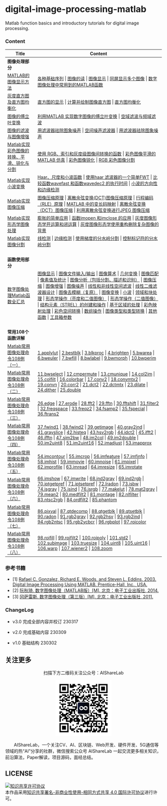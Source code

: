 # digital-image-processing-matlab

Matlab function basics and introductory tutorials for digital image processing.

### Content

| Title                                                        | Content                                                      |
| ------------------------------------------------------------ | ------------------------------------------------------------ |
| **图像处理部分**                                             |                                                              |
| [MATLAB的图像显示方法](https://github.com/timerring/digital-image-processing-matlab/blob/main/01_image_display_method_of_matlab.md) | [各种基础序列](https://github.com/timerring/digital-image-processing-matlab/blob/main/01_image_display_method_of_matlab.md#1单位冲击响应序列)  \|  [图像的读](https://github.com/timerring/digital-image-processing-matlab/blob/main/01_image_display_method_of_matlab.md#1图像的读)  \|  [图像显示](https://github.com/timerring/digital-image-processing-matlab/blob/main/01_image_display_method_of_matlab.md#1图像显示)  \|  [同屏显示多个图像](https://github.com/timerring/digital-image-processing-matlab/blob/main/01_image_display_method_of_matlab.md#2同屏显示多个图像)  \|  [数字图像处理中常用到的MATLAB函数](https://github.com/timerring/digital-image-processing-matlab/blob/main/01_image_display_method_of_matlab.md#3数字图像处理中常用到的matlab函数) |
| [灰度直方图及直方图均衡化](https://github.com/timerring/digital-image-processing-matlab/blob/main/02_gray_histogram_and_histogram_equalization.md) | [直方图的显示](https://github.com/timerring/digital-image-processing-matlab/blob/main/02_gray_histogram_and_histogram_equalization.md#1直方图的显示)  \|  [计算并绘制图像直方图](https://github.com/timerring/digital-image-processing-matlab/blob/main/02_gray_histogram_and_histogram_equalization.md#2计算并绘制图像直方图)  \|  [直方图均衡化](https://github.com/timerring/digital-image-processing-matlab/blob/main/02_gray_histogram_and_histogram_equalization.md#3直方图均衡化) |
| [图像的傅立叶变换](https://github.com/timerring/digital-image-processing-matlab/blob/main/03_fourier_transform_of_an_image.md) | [利用MATLAB 实现数字图像的傅立叶变换](https://github.com/timerring/digital-image-processing-matlab/blob/main/03_fourier_transform_of_an_image.md#利用matlab-实现数字图像的傅立叶变换)  \|  [空域滤波与频域滤波](https://github.com/timerring/digital-image-processing-matlab/blob/main/03_fourier_transform_of_an_image.md#空域滤波与频域滤波) |
| [图像的滤波与图像增强](https://github.com/timerring/digital-image-processing-matlab/blob/main/04_image_filtering_and_image_enhancement.md) | [用滤波器祛除图象噪声](https://github.com/timerring/digital-image-processing-matlab/blob/main/04_image_filtering_and_image_enhancement.md#a-用滤波器祛除图象噪声)  \|  [空间噪声滤波器](https://github.com/timerring/digital-image-processing-matlab/blob/main/04_image_filtering_and_image_enhancement.md#b-空间噪声滤波器)  \|  [用滤波器祛除图象噪声](https://github.com/timerring/digital-image-processing-matlab/blob/main/04_image_filtering_and_image_enhancement.md#c用滤波器祛除图象噪声) |
| [Matlab实现彩色图像的转换、平滑、锐化与分割](https://github.com/timerring/digital-image-processing-matlab/blob/main/05_conversion_smoothing_sharpening_and_segmentation_of_color_images.md) | [使用 RGB、索引和灰度级图像间转换的函数](https://github.com/timerring/digital-image-processing-matlab/blob/main/05_conversion_smoothing_sharpening_and_segmentation_of_color_images.md#1使用-rgb索引和灰度级图像间转换的函数)  \|  [彩色图像平滑的MATLAB 仿真](https://github.com/timerring/digital-image-processing-matlab/blob/main/05_conversion_smoothing_sharpening_and_segmentation_of_color_images.md#2掌握彩色图像平滑的matlab-仿真)  \|  [彩色图像锐化](https://github.com/timerring/digital-image-processing-matlab/blob/main/05_conversion_smoothing_sharpening_and_segmentation_of_color_images.md#3彩色图像锐化)  \|  [RGB 彩色图像分割](https://github.com/timerring/digital-image-processing-matlab/blob/main/05_conversion_smoothing_sharpening_and_segmentation_of_color_images.md#4rgb-彩色图像分割) |
| [Matlab实现小波变换](https://github.com/timerring/digital-image-processing-matlab/blob/main/06_matlab_implements_wavelet_transform.md) | [Haar、尺度和小波函数](https://github.com/timerring/digital-image-processing-matlab/blob/main/06_matlab_implements_wavelet_transform.md#haar尺度和小波函数)  \|  [使用haar 滤波器的一个简单FWT](https://github.com/timerring/digital-image-processing-matlab/blob/main/06_matlab_implements_wavelet_transform.md#使用haar-滤波器的一个简单fwt)  \|  [比较函数wavefast 和函数wavedec2 的执行时间](https://github.com/timerring/digital-image-processing-matlab/blob/main/06_matlab_implements_wavelet_transform.md#比较函数wavefast-和函数wavedec2-的执行时间)  \|  [小波的方向性和边缘检测](https://github.com/timerring/digital-image-processing-matlab/blob/main/06_matlab_implements_wavelet_transform.md#小波的方向性和边缘检测) |
| [Matlab实现图像压缩](https://github.com/timerring/digital-image-processing-matlab/blob/main/07_matlab_implements_image_compression.md) | [图像压缩原理](https://github.com/timerring/digital-image-processing-matlab/blob/main/07_matlab_implements_image_compression.md#图像压缩原理)  \|  [离散余弦变换(DCT)图像压缩原理](https://github.com/timerring/digital-image-processing-matlab/blob/main/07_matlab_implements_image_compression.md#离散余弦变换dct图像压缩原理)  \|  [行程编码（RLE）原理](https://github.com/timerring/digital-image-processing-matlab/blob/main/07_matlab_implements_image_compression.md#行程编码rle原理)  \|  [MATLAB 中的变长码映射](https://github.com/timerring/digital-image-processing-matlab/blob/main/07_matlab_implements_image_compression.md#matlab-中的变长码映射)  \|  [离散余弦变换（DCT）图像压缩](https://github.com/timerring/digital-image-processing-matlab/blob/main/07_matlab_implements_image_compression.md#离散余弦变换dct图像压缩)  \|  [利用离散余弦变换进行JPEG 图像压缩](https://github.com/timerring/digital-image-processing-matlab/blob/main/07_matlab_implements_image_compression.md#利用离散余弦变换进行jpeg-图像压缩) |
| [Matlab实现形态学图像处理](https://github.com/timerring/digital-image-processing-matlab/blob/main/08_realization_of_morphological_image_processing_in_matlab.md) | [膨胀的简单应用](https://github.com/timerring/digital-image-processing-matlab/blob/main/08_realization_of_morphological_image_processing_in_matlab.md#膨胀的简单应用)  \|  [函数imopen 和imclose 的应用](https://github.com/timerring/digital-image-processing-matlab/blob/main/08_realization_of_morphological_image_processing_in_matlab.md#函数imopen-和imclose-的应用)  \|  [灰度图像形态学开运算和闭运算](https://github.com/timerring/digital-image-processing-matlab/blob/main/08_realization_of_morphological_image_processing_in_matlab.md#灰度图像形态学开运算和闭运算)  \|  [灰度图像形态学使用重构删除复杂图像的背景](https://github.com/timerring/digital-image-processing-matlab/blob/main/08_realization_of_morphological_image_processing_in_matlab.md#灰度图像形态学使用重构删除复杂图像的背景) |
| [Matlab实现图像分割](https://github.com/timerring/digital-image-processing-matlab/blob/main/09_matlab_implements_image_segmentation.md) | [线检测](https://github.com/timerring/digital-image-processing-matlab/blob/main/09_matlab_implements_image_segmentation.md#线检测)  \|  [边缘检测](https://github.com/timerring/digital-image-processing-matlab/blob/main/09_matlab_implements_image_segmentation.md#边缘检测)  \|  [使用梯度的分水岭分割](https://github.com/timerring/digital-image-processing-matlab/blob/main/09_matlab_implements_image_segmentation.md#使用梯度的分水岭分割)  \|  [控制标记符的分水岭分割](https://github.com/timerring/digital-image-processing-matlab/blob/main/09_matlab_implements_image_segmentation.md#控制标记符的分水岭分割) |
| &emsp;                                                       | &emsp;                                                       |
| **函数使用部分**                                             |                                                              |
| [数字图像处理Matlab函数全汇总](https://github.com/timerring/digital-image-processing-matlab/blob/main/10_a_full_summary_of_commonly_used_functions_in_matlab_for_digital_image_processing.md) | [图像显示](https://github.com/timerring/digital-image-processing-matlab/blob/main/10_a_full_summary_of_commonly_used_functions_in_matlab_for_digital_image_processing.md#图像显示)  \|  [图像文件输入/输出](https://github.com/timerring/digital-image-processing-matlab/blob/main/10_a_full_summary_of_commonly_used_functions_in_matlab_for_digital_image_processing.md#图像文件输入输出)  \|  [图像算术](https://github.com/timerring/digital-image-processing-matlab/blob/main/10_a_full_summary_of_commonly_used_functions_in_matlab_for_digital_image_processing.md#图像算术)  \|  [几何变换](https://github.com/timerring/digital-image-processing-matlab/blob/main/10_a_full_summary_of_commonly_used_functions_in_matlab_for_digital_image_processing.md#几何变换)  \|  [图像匹配](https://github.com/timerring/digital-image-processing-matlab/blob/main/10_a_full_summary_of_commonly_used_functions_in_matlab_for_digital_image_processing.md#图像匹配)  \|  [像素值及统计](https://github.com/timerring/digital-image-processing-matlab/blob/main/10_a_full_summary_of_commonly_used_functions_in_matlab_for_digital_image_processing.md#像素值及统计)  \|  [图像分析（包括分割、描述和识别）](https://github.com/timerring/digital-image-processing-matlab/blob/main/10_a_full_summary_of_commonly_used_functions_in_matlab_for_digital_image_processing.md#图像分析包括分割描述和识别)  \|  [图像压缩](https://github.com/timerring/digital-image-processing-matlab/blob/main/10_a_full_summary_of_commonly_used_functions_in_matlab_for_digital_image_processing.md#图像压缩)  \|  [图像增强](https://github.com/timerring/digital-image-processing-matlab/blob/main/10_a_full_summary_of_commonly_used_functions_in_matlab_for_digital_image_processing.md#图像增强)  \|  [图像噪声](https://github.com/timerring/digital-image-processing-matlab/blob/main/10_a_full_summary_of_commonly_used_functions_in_matlab_for_digital_image_processing.md#图像噪声)  \|  [线性和非线性空间滤波](https://github.com/timerring/digital-image-processing-matlab/blob/main/10_a_full_summary_of_commonly_used_functions_in_matlab_for_digital_image_processing.md#线性和非线性空间滤波)  \|  [线性二维滤波器设计](https://github.com/timerring/digital-image-processing-matlab/blob/main/10_a_full_summary_of_commonly_used_functions_in_matlab_for_digital_image_processing.md#线性二维滤波器设计)  \|  [图像去模糊（复原）](https://github.com/timerring/digital-image-processing-matlab/blob/main/10_a_full_summary_of_commonly_used_functions_in_matlab_for_digital_image_processing.md#图像去模糊复原)  \|  [图像变换](https://github.com/timerring/digital-image-processing-matlab/blob/main/10_a_full_summary_of_commonly_used_functions_in_matlab_for_digital_image_processing.md#图像变换)  \|  [小波](https://github.com/timerring/digital-image-processing-matlab/blob/main/10_a_full_summary_of_commonly_used_functions_in_matlab_for_digital_image_processing.md#小波)  \|  [领域和块处理](https://github.com/timerring/digital-image-processing-matlab/blob/main/10_a_full_summary_of_commonly_used_functions_in_matlab_for_digital_image_processing.md#领域和块处理)  \|  [形态学操作（亮度和二值图像）](https://github.com/timerring/digital-image-processing-matlab/blob/main/10_a_full_summary_of_commonly_used_functions_in_matlab_for_digital_image_processing.md#形态学操作亮度和二值图像)  \|  [形态学操作（二值图像）](https://github.com/timerring/digital-image-processing-matlab/blob/main/10_a_full_summary_of_commonly_used_functions_in_matlab_for_digital_image_processing.md#形态学操作二值图像)  \|  [结构元素（STREL）的创建和操作](https://github.com/timerring/digital-image-processing-matlab/blob/main/10_a_full_summary_of_commonly_used_functions_in_matlab_for_digital_image_processing.md#结构元素strel的创建和操作)  \|  [基于区域的处理](https://github.com/timerring/digital-image-processing-matlab/blob/main/10_a_full_summary_of_commonly_used_functions_in_matlab_for_digital_image_processing.md#基于区域的处理)  \|  [彩色映射处理](https://github.com/timerring/digital-image-processing-matlab/blob/main/10_a_full_summary_of_commonly_used_functions_in_matlab_for_digital_image_processing.md#彩色映射处理)  \|  [彩色空间转换](https://github.com/timerring/digital-image-processing-matlab/blob/main/10_a_full_summary_of_commonly_used_functions_in_matlab_for_digital_image_processing.md#彩色空间转换)  \|  [数组操作](https://github.com/timerring/digital-image-processing-matlab/blob/main/10_a_full_summary_of_commonly_used_functions_in_matlab_for_digital_image_processing.md#数组操作)  \|  [图像类型和类型转换](https://github.com/timerring/digital-image-processing-matlab/blob/main/10_a_full_summary_of_commonly_used_functions_in_matlab_for_digital_image_processing.md#图像类型和类型转换)  \|  [其他函数](https://github.com/timerring/digital-image-processing-matlab/blob/main/10_a_full_summary_of_commonly_used_functions_in_matlab_for_digital_image_processing.md#其他函数)  \|  [工具箱参数](https://github.com/timerring/digital-image-processing-matlab/blob/main/10_a_full_summary_of_commonly_used_functions_in_matlab_for_digital_image_processing.md#工具箱参数) |
| &emsp;                                                       | &emsp;                                                       |
| **常用108个函数详解**                                        |                                                              |
| [Matlab常用图像处理命令108例（一）](https://github.com/timerring/digital-image-processing-matlab/blob/main/11_common_image_processing_commands_in_Matlab_(1).md) | [1.applylut](https://github.com/timerring/digital-image-processing-matlab/blob/main/11_common_image_processing_commands_in_Matlab_(1).md#1applylut)  \|  [2.bestblk](https://github.com/timerring/digital-image-processing-matlab/blob/main/11_common_image_processing_commands_in_Matlab_(1).md#2bestblk)  \|  [3.blkproc](https://github.com/timerring/digital-image-processing-matlab/blob/main/11_common_image_processing_commands_in_Matlab_(1).md#3blkproc)  \|  [4.brighten](https://github.com/timerring/digital-image-processing-matlab/blob/main/11_common_image_processing_commands_in_Matlab_(1).md#4brighten)  \|  [5.bwarea](https://github.com/timerring/digital-image-processing-matlab/blob/main/11_common_image_processing_commands_in_Matlab_(1).md#5bwarea)  \|  [6.bweuler](https://github.com/timerring/digital-image-processing-matlab/blob/main/11_common_image_processing_commands_in_Matlab_(1).md#6bweuler)  \|  [7.bwfill](https://github.com/timerring/digital-image-processing-matlab/blob/main/11_common_image_processing_commands_in_Matlab_(1).md#7bwfill)  \|  [8.bwlabel](https://github.com/timerring/digital-image-processing-matlab/blob/main/11_common_image_processing_commands_in_Matlab_(1).md#8bwlabel)  \|  [9.bwmorph](https://github.com/timerring/digital-image-processing-matlab/blob/main/11_common_image_processing_commands_in_Matlab_(1).md#9bwmorph)  \|  [10.bwperim](https://github.com/timerring/digital-image-processing-matlab/blob/main/11_common_image_processing_commands_in_Matlab_(1).md#10bwperim) |
| [Matlab常用图像处理命令108例（二）](https://github.com/timerring/digital-image-processing-matlab/blob/main/12_common_image_processing_commands_in_Matlab_(2).md) | [11.bwselect](https://github.com/timerring/digital-image-processing-matlab/blob/main/12_common_image_processing_commands_in_Matlab_(2).md#11bwselect)  \|  [12.cmpermute](https://github.com/timerring/digital-image-processing-matlab/blob/main/12_common_image_processing_commands_in_Matlab_(2).md#12cmpermute)  \|  [13.cmunique](https://github.com/timerring/digital-image-processing-matlab/blob/main/12_common_image_processing_commands_in_Matlab_(2).md#13cmunique)  \|  [14.col2im](https://github.com/timerring/digital-image-processing-matlab/blob/main/12_common_image_processing_commands_in_Matlab_(2).md#14col2im)  \|  [15.colfilt](https://github.com/timerring/digital-image-processing-matlab/blob/main/12_common_image_processing_commands_in_Matlab_(2).md#15colfilt)  \|  [16.colorbar](https://github.com/timerring/digital-image-processing-matlab/blob/main/12_common_image_processing_commands_in_Matlab_(2).md#16colorbar)  \|  [17.conv2](https://github.com/timerring/digital-image-processing-matlab/blob/main/12_common_image_processing_commands_in_Matlab_(2).md#17conv2)  \|  [18.convmtx2](https://github.com/timerring/digital-image-processing-matlab/blob/main/12_common_image_processing_commands_in_Matlab_(2).md#18convmtx2)  \|  [19.convn](https://github.com/timerring/digital-image-processing-matlab/blob/main/12_common_image_processing_commands_in_Matlab_(2).md#19convn)  \|  [20.corr2](https://github.com/timerring/digital-image-processing-matlab/blob/main/12_common_image_processing_commands_in_Matlab_(2).md#20corr2)  \|  [21.dct2](https://github.com/timerring/digital-image-processing-matlab/blob/main/12_common_image_processing_commands_in_Matlab_(2).md#21dct2)  \|  [22.dctmtx](https://github.com/timerring/digital-image-processing-matlab/blob/main/12_common_image_processing_commands_in_Matlab_(2).md#22dctmtx)  \|  [23.dilate](https://github.com/timerring/digital-image-processing-matlab/blob/main/12_common_image_processing_commands_in_Matlab_(2).md#23dilate)  \|  [24.dither](https://github.com/timerring/digital-image-processing-matlab/blob/main/12_common_image_processing_commands_in_Matlab_(2).md#24dither)  \|  [25.double](https://github.com/timerring/digital-image-processing-matlab/blob/main/12_common_image_processing_commands_in_Matlab_(2).md#25double) |
| [Matlab常用图像处理命令108例（三）](https://github.com/timerring/digital-image-processing-matlab/blob/main/13_common_image_processing_commands_in_Matlab_(3).md) | [26.edge](https://github.com/timerring/digital-image-processing-matlab/blob/main/13_common_image_processing_commands_in_Matlab_(3).md#26edge)  \|  [27.erode](https://github.com/timerring/digital-image-processing-matlab/blob/main/13_common_image_processing_commands_in_Matlab_(3).md#27erode)  \|  [28.fft2](https://github.com/timerring/digital-image-processing-matlab/blob/main/13_common_image_processing_commands_in_Matlab_(3).md#28fft2)  \|  [29.fftn](https://github.com/timerring/digital-image-processing-matlab/blob/main/13_common_image_processing_commands_in_Matlab_(3).md#29fftn)  \|  [30.fftshift](https://github.com/timerring/digital-image-processing-matlab/blob/main/13_common_image_processing_commands_in_Matlab_(3).md#30fftshift)  \|  [31.filter2](https://github.com/timerring/digital-image-processing-matlab/blob/main/13_common_image_processing_commands_in_Matlab_(3).md#31filter2)  \|  [32.freqspace](https://github.com/timerring/digital-image-processing-matlab/blob/main/13_common_image_processing_commands_in_Matlab_(3).md#32freqspace)  \|  [33.freqz2](https://github.com/timerring/digital-image-processing-matlab/blob/main/13_common_image_processing_commands_in_Matlab_(3).md#33freqz2)  \|  [34.fsamp2](https://github.com/timerring/digital-image-processing-matlab/blob/main/13_common_image_processing_commands_in_Matlab_(3).md#34fsamp2)  \|  [35.fspecial](https://github.com/timerring/digital-image-processing-matlab/blob/main/13_common_image_processing_commands_in_Matlab_(3).md#35fspecial)  \|  [36.ftrans2](https://github.com/timerring/digital-image-processing-matlab/blob/main/13_common_image_processing_commands_in_Matlab_(3).md#36ftrans2) |
| [Matlab常用图像处理命令108例（四）](https://github.com/timerring/digital-image-processing-matlab/blob/main/14_common_image_processing_commands_in_Matlab_(4).md) | [37.fwind1](https://github.com/timerring/digital-image-processing-matlab/blob/main/14_common_image_processing_commands_in_Matlab_(4).md#37fwind1)  \|  [38.fwind2](https://github.com/timerring/digital-image-processing-matlab/blob/main/14_common_image_processing_commands_in_Matlab_(4).md#38fwind2)  \|  [39.getimage](https://github.com/timerring/digital-image-processing-matlab/blob/main/14_common_image_processing_commands_in_Matlab_(4).md#39getimage)  \|  [40.gray2ind](https://github.com/timerring/digital-image-processing-matlab/blob/main/14_common_image_processing_commands_in_Matlab_(4).md#40gray2ind)  \|  [41.grayslice](https://github.com/timerring/digital-image-processing-matlab/blob/main/14_common_image_processing_commands_in_Matlab_(4).md#41grayslice)  \|  [42.histeq](https://github.com/timerring/digital-image-processing-matlab/blob/main/14_common_image_processing_commands_in_Matlab_(4).md#42histeq)  \|  [43.hsv2rgb](https://github.com/timerring/digital-image-processing-matlab/blob/main/14_common_image_processing_commands_in_Matlab_(4).md#43hsv2rgb)  \|  [44.idct2](https://github.com/timerring/digital-image-processing-matlab/blob/main/14_common_image_processing_commands_in_Matlab_(4).md#44idct2)  \|  [45.ifft2](https://github.com/timerring/digital-image-processing-matlab/blob/main/14_common_image_processing_commands_in_Matlab_(4).md#45ifft2)  \|  [46.ifftn](https://github.com/timerring/digital-image-processing-matlab/blob/main/14_common_image_processing_commands_in_Matlab_(4).md#46ifftn)  \|  [47.sim2bw](https://github.com/timerring/digital-image-processing-matlab/blob/main/14_common_image_processing_commands_in_Matlab_(4).md#47sim2bw)  \|  [48.im2col](https://github.com/timerring/digital-image-processing-matlab/blob/main/14_common_image_processing_commands_in_Matlab_(4).md#48im2col)  \|  [49.im2double](https://github.com/timerring/digital-image-processing-matlab/blob/main/14_common_image_processing_commands_in_Matlab_(4).md#49im2double)  \|  [50.im2uint8](https://github.com/timerring/digital-image-processing-matlab/blob/main/14_common_image_processing_commands_in_Matlab_(4).md#50im2uint8)  \|  [51.im2uint16](https://github.com/timerring/digital-image-processing-matlab/blob/main/14_common_image_processing_commands_in_Matlab_(4).md#51im2uint16)  \|  [52.imadjust](https://github.com/timerring/digital-image-processing-matlab/blob/main/14_common_image_processing_commands_in_Matlab_(4).md#52imadjust)  \|  [53.imapprox](https://github.com/timerring/digital-image-processing-matlab/blob/main/14_common_image_processing_commands_in_Matlab_(4).md#53imapprox) |
| [Matlab常用图像处理命令108例（五）](https://github.com/timerring/digital-image-processing-matlab/blob/main/15_common_image_processing_commands_in_Matlab_(5).md) | [54.imcontour](https://github.com/timerring/digital-image-processing-matlab/blob/main/15_common_image_processing_commands_in_Matlab_(5).md#54imcontour)  \|  [55.imcrop](https://github.com/timerring/digital-image-processing-matlab/blob/main/15_common_image_processing_commands_in_Matlab_(5).md#55imcrop)  \|  [56.imfeature](https://github.com/timerring/digital-image-processing-matlab/blob/main/15_common_image_processing_commands_in_Matlab_(5).md#56imfeature)  \|  [57.imfinfo](https://github.com/timerring/digital-image-processing-matlab/blob/main/15_common_image_processing_commands_in_Matlab_(5).md#57imfinfo)  \|  [58.imhist](https://github.com/timerring/digital-image-processing-matlab/blob/main/15_common_image_processing_commands_in_Matlab_(5).md#58imhist)  \|  [59.immovie](https://github.com/timerring/digital-image-processing-matlab/blob/main/15_common_image_processing_commands_in_Matlab_(5).md#59immovie)  \|  [60.imnoise](https://github.com/timerring/digital-image-processing-matlab/blob/main/15_common_image_processing_commands_in_Matlab_(5).md#60imnoise)  \|  [61.impixel](https://github.com/timerring/digital-image-processing-matlab/blob/main/15_common_image_processing_commands_in_Matlab_(5).md#61impixel)  \|  [62.improfile](https://github.com/timerring/digital-image-processing-matlab/blob/main/15_common_image_processing_commands_in_Matlab_(5).md#62improfile)  \|  [63.imread](https://github.com/timerring/digital-image-processing-matlab/blob/main/15_common_image_processing_commands_in_Matlab_(5).md#63imread)  \|  [64.imresize](https://github.com/timerring/digital-image-processing-matlab/blob/main/15_common_image_processing_commands_in_Matlab_(5).md#64imresize)  \|  [65.imrotate](https://github.com/timerring/digital-image-processing-matlab/blob/main/15_common_image_processing_commands_in_Matlab_(5).md#65imrotate) |
| [Matlab常用图像处理命令108例（六）](https://github.com/timerring/digital-image-processing-matlab/blob/main/16_common_image_processing_commands_in_Matlab_(6).md) | [66.imshow](https://github.com/timerring/digital-image-processing-matlab/blob/main/16_common_image_processing_commands_in_Matlab_(6).md#66imshow)  \|  [67.imwrite](https://github.com/timerring/digital-image-processing-matlab/blob/main/16_common_image_processing_commands_in_Matlab_(6).md#67imwrite)  \|  [68.ind2gray](https://github.com/timerring/digital-image-processing-matlab/blob/main/16_common_image_processing_commands_in_Matlab_(6).md#68ind2gray)  \|  [69.ind2rgb](https://github.com/timerring/digital-image-processing-matlab/blob/main/16_common_image_processing_commands_in_Matlab_(6).md#69ind2rgb)  \|  [70.iptgetpref](https://github.com/timerring/digital-image-processing-matlab/blob/main/16_common_image_processing_commands_in_Matlab_(6).md#70iptgetpref)  \|  [71.iptsetpref](https://github.com/timerring/digital-image-processing-matlab/blob/main/16_common_image_processing_commands_in_Matlab_(6).md#71iptsetpref)  \|  [72.Iradon](https://github.com/timerring/digital-image-processing-matlab/blob/main/16_common_image_processing_commands_in_Matlab_(6).md#72iradon)  \|  [73.isbw](https://github.com/timerring/digital-image-processing-matlab/blob/main/16_common_image_processing_commands_in_Matlab_(6).md#73isbw)  \|  [74.isgray](https://github.com/timerring/digital-image-processing-matlab/blob/main/16_common_image_processing_commands_in_Matlab_(6).md#74isgray)  \|  [75.isind](https://github.com/timerring/digital-image-processing-matlab/blob/main/16_common_image_processing_commands_in_Matlab_(6).md#75isind)  \|  [76.isrgb](https://github.com/timerring/digital-image-processing-matlab/blob/main/16_common_image_processing_commands_in_Matlab_(6).md#76isrgb)  \|  [77.makelut](https://github.com/timerring/digital-image-processing-matlab/blob/main/16_common_image_processing_commands_in_Matlab_(6).md#77makelut)  \|  [78.mat2gray](https://github.com/timerring/digital-image-processing-matlab/blob/main/16_common_image_processing_commands_in_Matlab_(6).md#78mat2gray)  \|  [79.mean2](https://github.com/timerring/digital-image-processing-matlab/blob/main/16_common_image_processing_commands_in_Matlab_(6).md#79mean2)  \|  [80.medfilt2](https://github.com/timerring/digital-image-processing-matlab/blob/main/16_common_image_processing_commands_in_Matlab_(6).md#80medfilt2)  \|  [81.montage](https://github.com/timerring/digital-image-processing-matlab/blob/main/16_common_image_processing_commands_in_Matlab_(6).md#81montage)  \|  [82.nlfilter](https://github.com/timerring/digital-image-processing-matlab/blob/main/16_common_image_processing_commands_in_Matlab_(6).md#82nlfilter)  \|  [83.ntsc2rgb](https://github.com/timerring/digital-image-processing-matlab/blob/main/16_common_image_processing_commands_in_Matlab_(6).md#83ntsc2rgb)  \|  [84.ordfilt2](https://github.com/timerring/digital-image-processing-matlab/blob/main/16_common_image_processing_commands_in_Matlab_(6).md#84ordfilt2)  \|  [85.phantom](https://github.com/timerring/digital-image-processing-matlab/blob/main/16_common_image_processing_commands_in_Matlab_(6).md#85phantom) |
| [Matlab常用图像处理命令108例（七）](https://github.com/timerring/digital-image-processing-matlab/blob/main/17_common_image_processing_commands_in_Matlab_(7).md) | [86.pixval](https://github.com/timerring/digital-image-processing-matlab/blob/main/17_common_image_processing_commands_in_Matlab_(7).md#86pixval)  \|  [87.qtdecomp](https://github.com/timerring/digital-image-processing-matlab/blob/main/17_common_image_processing_commands_in_Matlab_(7).md#87qtdecomp)  \|  [88.qtgetblk](https://github.com/timerring/digital-image-processing-matlab/blob/main/17_common_image_processing_commands_in_Matlab_(7).md#88qtgetblk)  \|  [89.qtsetblk](https://github.com/timerring/digital-image-processing-matlab/blob/main/17_common_image_processing_commands_in_Matlab_(7).md#89qtsetblk)  \|  [90.radon](https://github.com/timerring/digital-image-processing-matlab/blob/main/17_common_image_processing_commands_in_Matlab_(7).md#90radon)  \|  [91.rgb2gray](https://github.com/timerring/digital-image-processing-matlab/blob/main/17_common_image_processing_commands_in_Matlab_(7).md#91rgb2gray)  \|  [92.rgb2hsv](https://github.com/timerring/digital-image-processing-matlab/blob/main/17_common_image_processing_commands_in_Matlab_(7).md#92rgb2hsv)  \|  [93.rgb2ind](https://github.com/timerring/digital-image-processing-matlab/blob/main/17_common_image_processing_commands_in_Matlab_(7).md#93rgb2ind)  \|  [94.rgb2ntsc](https://github.com/timerring/digital-image-processing-matlab/blob/main/17_common_image_processing_commands_in_Matlab_(7).md#94rgb2ntsc)  \|  [95.rgb2ycbcr](https://github.com/timerring/digital-image-processing-matlab/blob/main/17_common_image_processing_commands_in_Matlab_(7).md#95rgb2ycbcr)  \|  [96.rgbplot](https://github.com/timerring/digital-image-processing-matlab/blob/main/17_common_image_processing_commands_in_Matlab_(7).md#96rgbplot)  \|  [97.roicolor](https://github.com/timerring/digital-image-processing-matlab/blob/main/17_common_image_processing_commands_in_Matlab_(7).md#97roicolor) |
| [Matlab常用图像处理命令108例（八）](https://github.com/timerring/digital-image-processing-matlab/blob/main/18_common_image_processing_commands_in_Matlab_(8).md) | [98.roifill](https://github.com/timerring/digital-image-processing-matlab/blob/main/18_common_image_processing_commands_in_Matlab_(8).md#98roifill)  \|  [99.roifilt2](https://github.com/timerring/digital-image-processing-matlab/blob/main/18_common_image_processing_commands_in_Matlab_(8).md#99roifilt2)  \|  [100.roipoly](https://github.com/timerring/digital-image-processing-matlab/blob/main/18_common_image_processing_commands_in_Matlab_(8).md#100roipoly)   \|  [101.std2](https://github.com/timerring/digital-image-processing-matlab/blob/main/18_common_image_processing_commands_in_Matlab_(8).md#101std2)  \|  [102.subimage](https://github.com/timerring/digital-image-processing-matlab/blob/main/18_common_image_processing_commands_in_Matlab_(8).md#102subimage)  \|  [103.truesize](https://github.com/timerring/digital-image-processing-matlab/blob/main/18_common_image_processing_commands_in_Matlab_(8).md#103truesize)  \|  [104.uint8](https://github.com/timerring/digital-image-processing-matlab/blob/main/18_common_image_processing_commands_in_Matlab_(8).md#104uint8)  \|  [105.uint16](https://github.com/timerring/digital-image-processing-matlab/blob/main/18_common_image_processing_commands_in_Matlab_(8).md#105uint16)  \|  [106.warp](https://github.com/timerring/digital-image-processing-matlab/blob/main/18_common_image_processing_commands_in_Matlab_(8).md#106warp)  \|  [107.wiener2](https://github.com/timerring/digital-image-processing-matlab/blob/main/18_common_image_processing_commands_in_Matlab_(8).md#107wiener2)  \|  [108.zoom](https://github.com/timerring/digital-image-processing-matlab/blob/main/18_common_image_processing_commands_in_Matlab_(8).md#108zoom) |

### 参考书籍

+ [1] [Rafael C. Gonzalez, Richard E. Woods, and Steven L. Eddins. 2003. Digital Image Processing Using MATLAB. Prentice-Hall, Inc., USA.](https://github.com/timerring/digital-image-processing-matlab/blob/main/reference/Digital_Image_Processing_Using_Matlab.pdf)
+ [2] [阮秋琦.  数字图像处理（MATLAB版）[M]. 北京：电子工业出版社,  2014.](https://github.com/timerring/digital-image-processing-matlab/blob/main/reference/Digital_Image_Processing_(MATLAB_version).pdf)
+ [3] [冈萨雷斯.  数字图像处理（第三版）[M]. 北京：电子工业出版社,  2011.](https://github.com/timerring/digital-image-processing-matlab/blob/main/reference/Digital_Image_Processing_(Third_Edition).pdf)

### ChangeLog

+ v3.0 完成全部内容并校订 230317

+ v2.0 完成基础内容 230309
- v1.0 基础结构 230302

## 关注更多

<div align=center>
<p>扫描下方二维码关注公众号：AIShareLab</p>
<img src="resources/qrcode.jpg" width = "180" height = "180">
</div>

&emsp;&emsp;AIShareLab，一个关注CV、AI、区块链、Web开发、硬件开发、5G通信等领域的热“AI”分享的社群，微信搜索公众号 AIShareLab 一起交流更多相关知识，前沿算法，Paper解读，项目源码，面经总结。﻿

## LICENSE

<a rel="license" href="http://creativecommons.org/licenses/by-nc-sa/4.0/"><img alt="知识共享许可协议" style="border-width:0" src="https://img.shields.io/badge/license-CC BY--NC--SA 4.0-lightgrey" /></a><br />本作品采用<a rel="license" href="http://creativecommons.org/licenses/by-nc-sa/4.0/">知识共享署名-非商业性使用-相同方式共享 4.0 国际许可协议</a>进行许可。
